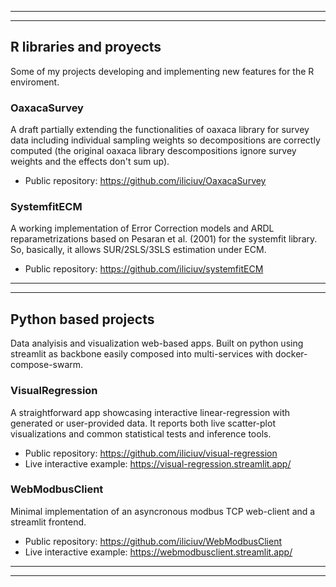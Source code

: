 -----------------------------------------------------------------------------------------------------
-----------------------------------------------------------------------------------------------------


## R libraries and proyects

Some of my projects developing and implementing new features for the R enviroment.

### OaxacaSurvey

A draft partially extending the functionalities of oaxaca library for survey data including individual sampling weights so decompositions are correctly computed (the original oaxaca library descompositions ignore survey weights and the effects don't sum up).

- Public repository: https://github.com/iliciuv/OaxacaSurvey

### SystemfitECM

A working implementation of Error Correction models and ARDL reparametrizations based on Pesaran et al. (2001) for the systemfit library. So, basically, it allows SUR/2SLS/3SLS estimation under ECM.

- Public repository: https://github.com/iliciuv/systemfitECM


-----------------------------------------------------------------------------------------------------
-----------------------------------------------------------------------------------------------------

## Python based projects

Data analyisis and visualization web-based apps. Built on python using streamlit as backbone easily composed into multi-services with docker-compose-swarm.

### VisualRegression

A straightforward app showcasing interactive linear-regression with generated or user-provided data. It reports both live scatter-plot visualizations and common statistical tests and inference tools.

- Public repository: https://github.com/iliciuv/visual-regression
- Live interactive example: https://visual-regression.streamlit.app/

### WebModbusClient

Minimal implementation of an asyncronous modbus TCP web-client and a streamlit frontend.

- Public repository: https://github.com/iliciuv/WebModbusClient
- Live interactive example: https://webmodbusclient.streamlit.app/

-----------------------------------------------------------------------------------------------------
-----------------------------------------------------------------------------------------------------